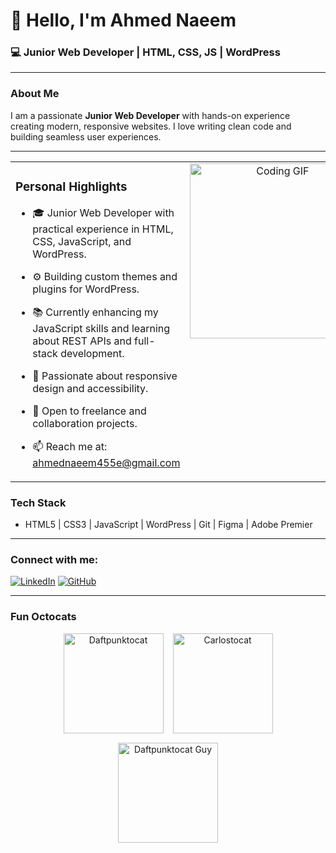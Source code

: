# 👋 Hello, I'm Ahmed Naeem

### 💻 Junior Web Developer | HTML, CSS, JS | WordPress

---

### About Me

I am a passionate **Junior Web Developer** with hands-on experience creating modern, responsive websites. I love writing clean code and building seamless user experiences.

---
<table>
  <tr>
    <td valign="top" width="60%">

### Personal Highlights

- 🎓 Junior Web Developer with practical experience in HTML, CSS, JavaScript, and WordPress.  
- ⚙️ Building custom themes and plugins for WordPress.  
- 📚 Currently enhancing my JavaScript skills and learning about REST APIs and full-stack development.  
- 🌱 Passionate about responsive design and accessibility.  
- 📢 Open to freelance and collaboration projects.  
- 📫 Reach me at: [ahmednaeem455e@gmail.com](mailto:ahmednaeem455e@gmail.com)

    </td>
    <td valign="top" width="40%" align="center">
      <img src="https://media1.giphy.com/media/v1.Y2lkPTc5MGI3NjExcHZxejdjbXV2b2pnZnkwcmNscXJqemZ1aDFmN3VsNnlwa3p6OHlzNSZlcD12MV9pbnRlcm5hbF9naWZfYnlfaWQmY3Q9Zw/78XCFBGOlS6keY1Bil/giphy.gif" alt="Coding GIF" width="280" />
    </td>
  </tr>
</table>


### Tech Stack

- HTML5 | CSS3 | JavaScript | WordPress | Git | Figma | Adobe Premier

---

### Connect with me:

[![LinkedIn](https://img.shields.io/badge/LinkedIn-0077B5?style=flat&logo=linkedin&logoColor=white)](https://linkedin.com/in/ahmed-naeem-webdeveloper)
[![GitHub](https://img.shields.io/badge/GitHub-181717?style=flat&logo=github&logoColor=white)](https://github.com/DevAhmedNaeem)


---

### Fun Octocats

<div align="center" style="display: flex; justify-content: center; gap: 15px; flex-wrap: wrap;">
  <img src="https://octodex.github.com/images/daftpunktocat-thomas.gif" alt="Daftpunktocat" width="160" />
  <img src="https://octodex.github.com/images/carlostocat.gif" alt="Carlostocat" width="160" />
  <img src="https://octodex.github.com/images/daftpunktocat-guy.gif" alt="Daftpunktocat Guy" width="160" />
</div>
